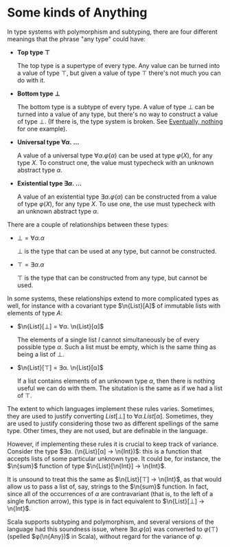 # Some kinds of Anything

In type systems with polymorphism and subtyping, there are four
different meanings that the phrase "any type" could have:

  - **Top type $⊤$**

    The top type is a supertype of every type. Any value can be
    turned into a value of type $⊤$, but given a value of type $⊤$
    there's not much you can do with it.

  - **Bottom type $⊥$**

    The bottom type is a subtype of every type. A value of type $⊥$
    can be turned into a value of any type, but there's no way
    to construct a value of type $⊥$. (If there is, the type system is
    broken. See [Eventually, nothing](eventually-nothing.md) for one
    example).

  - **Universal type $∀α . \; \dots$**

    A value of a universal type $∀α. φ(α)$ can be used at type $φ(X)$,
    for any type $X$. To construct one, the value must typecheck with
    an unknown abstract type $α$.

  - **Existential type $∃α . \; \dots$**

    A value of an existential type $∃α. φ(α)$ can be constructed from
    a value of type $φ(X)$, for any type $X$. To use one, the use must
    typecheck with an unknown abstract type $α$.

There are a couple of relationships between these types:

  - $⊥ = ∀α. α$

    $⊥$ is the type that can be used at any type, but cannot be constructed.

  - $⊤ = ∃α. α$

    $⊤$ is the type that can be constructed from any type, but cannot be used.

In some systems, these relationships extend to more complicated types
as well, for instance with a covariant type $\n{List}[A]$ of immutable
lists with elements of type $A$:

  - $\n{List}[⊥] = ∀α. \n{List}[α]$

    The elements of a single list $l$ cannot simultaneously be of
    every possible type $α$. Such a list must be empty, which is the
    same thing as being a list of $⊥$.

  - $\n{List}[⊤] = ∃α. \n{List}[α]$

    If a list contains elements of an unknown type $α$, then there is
    nothing useful we can do with them. The situtation is the same as
    if we had a list of $⊤$.

The extent to which languages implement these rules varies. Sometimes,
they are used to justify converting $List[⊥]$ to
$∀α.List[α]$. Sometimes, they are used to justify considering those
two as different spellings of the same type. Other times, they are not
used, but are definable in the language.

However, if implementing these rules it is crucial to keep track of
variance. Consider the type $∃α. (\n{List}[α] → \n{Int})$: this is a
function that accepts lists of some particular unknown type. It could
be, for instance, the $\n{sum}$ function of type $\n{List}[\n{Int}] →
\n{Int}$.

It is unsound to treat this the same as $\n{List}[⊤] → \n{Int}$,
as that would allow us to pass a list of, say, strings to the
$\n{sum}$ function. In fact, since all of the occurrences of $α$ are
contravariant (that is, to the left of a single function arrow), this
type is in fact equivalent to $\n{List}[⊥] → \n{Int}$.

Scala supports subtyping and polymorphism, and several versions of the
language had this soundness issue, where $∃α. φ(α)$ was converted to
$φ(⊤)$ (spelled $φ(\n{Any})$ in Scala), without regard for the variance
of $φ$.


<!-- FIXME: cite garrigue, me -->

<!--
FIXME: cite & include code for counterexample
Scala replaces existentials with Any
which is obviously wrong in negative positions (should be Nothing)
https://issues.scala-lang.org/browse/SI-6680
https://github.com/lampepfl/dotty/issues/1870
https://issues.scala-lang.org/browse/SI-7886
https://issues.scala-lang.org/browse/SI-8737?focusedCommentId=75392&page=com.atlassian.jira.plugin.system.issuetabpanels:comment-tabpanel#comment-75392
https://issues.scala-lang.org/browse/SI-5189
-->
